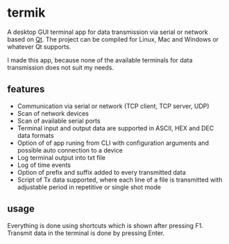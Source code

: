 # termik
A desktop GUI terminal app for data transmission via serial or network based on [Qt](https://www.qt.io/). The project can be compiled for Linux, Mac and Windows or whatever Qt supports.

I made this app, because none of the available terminals for data transmission does not suit my needs.


## features
* Communication via serial or network (TCP client, TCP server, UDP)
* Scan of network devices 
* Scan of available serial ports
* Terminal input and output data are supported in ASCII, HEX and DEC data formats
* Option of of app runing from CLI with configuration arguments and possible auto connection to a device
* Log terminal output into txt file
* Log of time events
* Option of prefix and suffix added to every transmitted data
* Script of Tx data supported, where each line of a file is transmitted with adjustable period in repetitive or single shot mode


## usage
Everything is done using shortcuts which is shown after pressing F1.
Transmit data in the terminal is done by pressing Enter.
